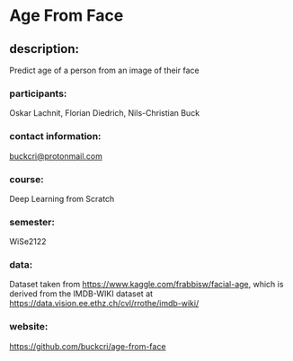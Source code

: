 # Age From Face

## description:
Predict age of a person from an image of their face


### participants:
Oskar Lachnit, Florian Diedrich, Nils-Christian Buck


### contact information:
buckcri@protonmail.com

### course:
Deep Learning from Scratch 


### semester:
WiSe2122

### data:
Dataset taken from https://www.kaggle.com/frabbisw/facial-age, which is derived from the IMDB-WIKI dataset at https://data.vision.ee.ethz.ch/cvl/rrothe/imdb-wiki/

### website:
https://github.com/buckcri/age-from-face
